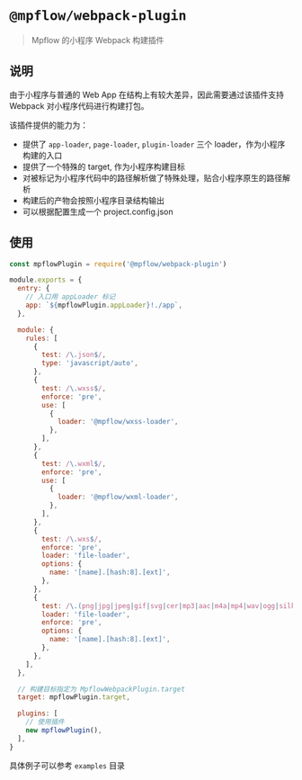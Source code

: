 # `@mpflow/webpack-plugin`

> Mpflow 的小程序 Webpack 构建插件

## 说明

由于小程序与普通的 Web App 在结构上有较大差异，因此需要通过该插件支持 Webpack 对小程序代码进行构建打包。

该插件提供的能力为：

- 提供了 `app-loader`, `page-loader`, `plugin-loader` 三个 loader，作为小程序构建的入口
- 提供了一个特殊的 target, 作为小程序构建目标
- 对被标记为小程序代码中的路径解析做了特殊处理，贴合小程序原生的路径解析
- 构建后的产物会按照小程序目录结构输出
- 可以根据配置生成一个 project.config.json

## 使用

```javascript
const mpflowPlugin = require('@mpflow/webpack-plugin')

module.exports = {
  entry: {
    // 入口用 appLoader 标记
    app: `${mpflowPlugin.appLoader}!./app`,
  },

  module: {
    rules: [
      {
        test: /\.json$/,
        type: 'javascript/auto',
      },
      {
        test: /\.wxss$/,
        enforce: 'pre',
        use: [
          {
            loader: '@mpflow/wxss-loader',
          },
        ],
      },
      {
        test: /\.wxml$/,
        enforce: 'pre',
        use: [
          {
            loader: '@mpflow/wxml-loader',
          },
        ],
      },
      {
        test: /\.wxs$/,
        enforce: 'pre',
        loader: 'file-loader',
        options: {
          name: '[name].[hash:8].[ext]',
        },
      },
      {
        test: /\.(png|jpg|jpeg|gif|svg|cer|mp3|aac|m4a|mp4|wav|ogg|silk)$/i,
        loader: 'file-loader',
        enforce: 'pre',
        options: {
          name: '[name].[hash:8].[ext]',
        },
      },
    ],
  },

  // 构建目标指定为 MpflowWebpackPlugin.target
  target: mpflowPlugin.target,

  plugins: [
    // 使用插件
    new mpflowPlugin(),
  ],
}
```

具体例子可以参考 `examples` 目录

